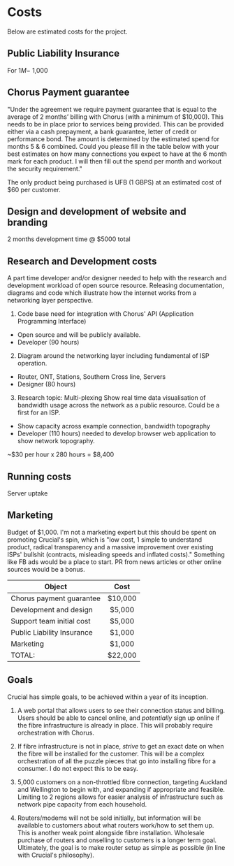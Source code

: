 # Costs

Below are estimated costs for the project.

## Public Liability Insurance
For $1M - ~$1,000

## Chorus Payment guarantee
"Under the agreement we require payment guarantee that is equal to the average of 2 months’ billing with Chorus (with a minimum of $10,000). This needs to be in place prior to services being provided. This can be provided either via a cash prepayment, a bank guarantee, letter of credit or performance bond. The amount is determined by the estimated spend for months 5 & 6 combined. Could you please fill in the table below with your best estimates on how many connections you expect to have at the 6 month mark for each product. I will then fill out the spend per month and workout the security requirement."

The only product being purchased is UFB (1 GBPS) at an estimated cost of $60 per customer.

## Design and development of website and branding
2 months development time @ $5000 total

## Research and Development costs
A part time developer and/or designer needed to help with the research and development workload of open source resource. Releasing documentation, diagrams and code which illustrate how the internet works from a networking layer perspective. 

1) Code base need for integration with Chorus' API (Application Programming Interface)
- Open source and will be publicly available.
- Developer (90 hours)

2) Diagram around the networking layer including fundamental of ISP operation.
- Router, ONT, Stations, Southern Cross line, Servers
- Designer (80 hours)

3) Research topic: Multi-plexing
Show real time data visualisation of bandwidth usage across the network as a public resource. Could be a first for an ISP.
- Show capacity across example connection, bandwidth topography
- Developer (110 hours) needed to develop browser web application to show network topography.

~$30 per hour x 280 hours = $8,400

## Running costs

Server uptake

## Marketing

Budget of $1,000. I'm not a marketing expert but this should be spent on promoting Crucial's spin, which is "low cost, 1 simple to understand product, radical transparency and a massive improvement over existing ISPs' bullshit (contracts, misleading speeds and inflated costs)." Something like FB ads would be a place to start. PR from news articles or other online sources would be a bonus.

| Object        | Cost           |
| ------------- |:-------------:|
| Chorus payment guarantee | $10,000 |
|  Development and design  |   $5,000 |
| Support team initial cost| $5,000 |
|   Public Liability Insurance         | $1,000 |
| Marketing | $1,000 |
|       TOTAL:       | $22,000|

## Goals

Crucial has simple goals, to be achieved within a year of its inception.

1. A web portal that allows users to see their connection status and billing. Users should be able to cancel online, and _potentially_ sign up online if the fibre infrastructure is already in place. This will probably require orchestration with Chorus.

2. If fibre infrastructure is not in place, _strive_ to get an exact date on when the fibre will be installed for the customer. This will be a complex orchestration of all the puzzle pieces that go into installing fibre for a consumer. I do not expect this to be easy.

3. 5,000 customers on a non-throttled fibre connection, targeting Auckland and Wellington to begin with, and expanding if appropriate and feasible. Limiting to 2 regions allows for easier analysis of infrastructure such as network pipe capacity from each household.

4. Routers/modems will not be sold initially, but information will be available to customers about what routers work/how to set them up. This is another weak point alongside fibre installation. Wholesale purchase of routers and onselling to customers is a longer term goal. Ultimately, the goal is to make router setup as simple as possible (in line with Crucial's philosophy).
